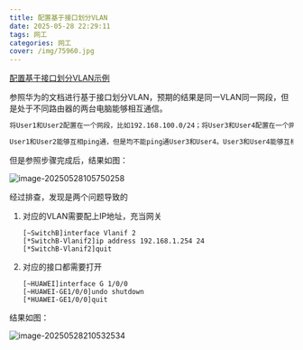 ```yaml
---
title: 配置基于接口划分VLAN
date: 2025-05-28 22:29:11
tags: 网工
categories: 网工
cover: /img/75960.jpg
---
```

[配置基于接口划分VLAN示例](https://support.huawei.com/enterprise/zh/doc/EDOC1100468714/526f31bd)

参照华为的文档进行基于接口划分VLAN，预期的结果是同一VLAN同一网段，但是处于不同路由器的两台电脑能够相互通信。

```tex
将User1和User2配置在一个网段，比如192.168.100.0/24；将User3和User4配置在一个网段，比如192.168.200.0/24。

User1和User2能够互相ping通，但是均不能ping通User3和User4。User3和User4能够互相ping通，但是均不能ping通User1和User2。
```

但是参照步骤完成后，结果如图：

![image-20250528105750258](/img/network/image-20250528105750258.png)

经过排查，发现是两个问题导致的

1. 对应的VLAN需要配上IP地址，充当网关

   ```shell
   [~SwitchB]interface Vlanif 2
   [*SwitchB-Vlanif2]ip address 192.168.1.254 24
   [*SwitchB-Vlanif2]quit
   ```

2. 对应的接口都需要打开

   ```shell
   [~HUAWEI]interface G 1/0/0
   [~HUAWEI-GE1/0/0]undo shutdown
   [*HUAWEI-GE1/0/0]quit
   ```

   

结果如图：

![image-20250528210532534](/img/network/image-20250528210532534.png)